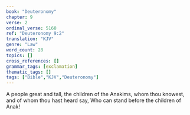 ```yaml
---
book: "Deuteronomy"
chapter: 9
verse: 2
ordinal_verse: 5160
ref: "Deuteronomy 9:2"
translation: "KJV"
genre: "Law"
word_count: 28
topics: []
cross_references: []
grammar_tags: [exclamation]
thematic_tags: []
tags: ["Bible","KJV","Deuteronomy"]
---
```

A people great and tall, the children of the Anakims, whom thou knowest, and of whom thou hast heard say, Who can stand before the children of Anak!

